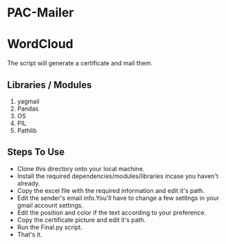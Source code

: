 # PAC-Mailer

# WordCloud
 The script will generate a certificate and mail them. 
 

 ## Libraries / Modules
  1. yagmail
  2. Pandas
  3. OS
  4. PIL
  5. Pathlib
 
 ## Steps To Use
 * Clone this directory onto your local machine.
 * Install the required dependencies/modules/libraries incase you haven't already.
 * Copy the excel file with the required information and edit it's path. 
 * Edit the sender's email info.You'll have to change a few setitngs in your gmail account settings. 
 * Edit the position and color if the text according to your preference.
 * Copy the certificate picture and edit it's path. 
 * Run the Final.py script.
 * That's it. 


